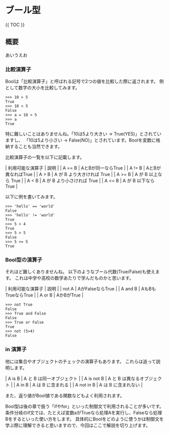 # ブール型

{{ TOC }}

## 概要

あいうえお

### 比較演算子

Boolは「比較演算子」と呼ばれる記号で2つの値を比較した際に返されます。
例として数字の大小を比較してみます。

```
>>> 10 > 5
True
>>> 10 < 5
False
>>> a = 10 > 5
>>> a
True
```

特に難しいことはありませんね。「10は5より大きい -> True(YES)」とされていますし、
「10は5より小さい -> False(NO)」とされています。Boolを変数に格納することも当然できます。

比較演算子の一覧を以下に記載します。

| 利用可能な演算子 | 説明 |
| A == B | AとBが同一ならTrue |
| A != B | AとBが異なればTrue |
| A > B | A が B より大きければ True |
| A >= B | A が B 以上なら True |
| A < B | A が B より小さければ True |
| A <= B | A が B 以下なら True |

以下に例を書いてみます。

```
>>> 'hello' == 'world'
False
>>> 'hello' != 'world'
True
>>> 5 > 4
True
>>> 5 > 5
False
>>> 5 >= 5
True
```

### Bool型の演算子

それほど難しくありませんね。
以下のようなブール代数(True/False)も使えます。
これは中学や高校の数学あたりで学んだものかと思います。

| 利用可能な演算子 | 説明 |
| not A | AがFalseならTrue |
| A and B | AもBもTrueならTrue |
| A or B | AかBがTrue |

```
>>> not True
False
>>> True and False
False
>>> True or False
True
>>> not (5>4)
False
```

### in 演算子

他には集合やオブジェクトのチェックの演算子もあります。
これらは追って説明します。

| A is B | A と B は同一オブジェクト |
| A is not B | A と B は異なるオブジェクト |
| A in B | A は B に含まれる |
| A not in B | A は B に含まれない |

また、返り値がBool値である関数などもよく利用されます。

Bool型は後の章で扱う「ifやfor」といった制御文で利用されることが多いです。
条件分岐のif文では、たとえば変数aがTrueなら処理Aを実行し、Falseなら処理Bをするといった使い方をします。
具体的にBoolをどのように使うかは制御文を学ぶ際に理解できると思いますので、今回はここで解説を切り上げます。
